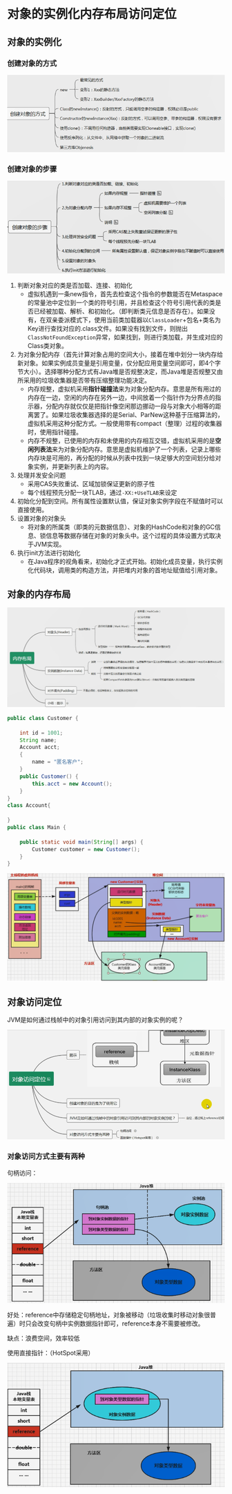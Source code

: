# 对象的实例化内存布局访问定位

## 对象的实例化

### 创建对象的方式

![创建对象的方式](https://github.com/jackhusky/jvm/blob/main/docs/images/创建对象的方式.png)

###  创建对象的步骤

![创建对象的步骤](https://github.com/jackhusky/jvm/blob/main/docs/images/创建对象的步骤.png)

1. 判断对象对应的类是否加载、连接、初始化
   - 虚拟机遇到一条new指令，首先去检查这个指令的参数能否在Metaspace的常量池中定位到一个类的符号引用，并且检查这个符号引用代表的类是否已经被加载、解析、和初始化。（即判断类元信息是否存在）。如果没有，在双亲委派模式下，使用当前类加载器以`ClassLoader`+包名+类名为Key进行查找对应的.class文件。如果没有找到文件，则抛出`ClassNotFoundException`异常，如果找到，则进行类加载，并生成对应的Class类对象。
2. 为对象分配内存（首先计算对象占用的空间大小，接着在堆中划分一块内存给新对象。如果实例成员变量是引用变量，仅分配应用变量空间即可，即4个字节大小）。选择哪种分配方式有Java堆是否规整决定，而Java堆是否规整又由所采用的垃圾收集器是否带有压缩整理功能决定。
   - 内存规整，虚拟机采用**指针碰撞法**来为对象分配内存。意思是所有用过的内存在一边，空闲的内存在另外一边，中间放着一个指针作为分界点的指示器，分配内存就仅仅是把指针像空闲那边挪动一段与对象大小相等的距离罢了。如果垃圾收集器选择的是Serial、ParNew这种基于压缩算法的，虚拟机采用这种分配方式。一般使用带有compact（整理）过程的收集器时，使用指针碰撞。
   - 内存不规整，已使用的内存和未使用的内存相互交错，虚拟机采用的是**空闲列表法**来为对象分配内存。意思是虚拟机维护了一个列表，记录上哪些内存块是可用的，再分配的时候从列表中找到一块足够大的空间划分给对象实例，并更新列表上的内容。
3. 处理并发安全问题
   - 采用CAS失败重试、区域加锁保证更新的原子性
   - 每个线程预先分配一块TLAB，通过`-XX:+UseTLAB`来设定
4. 初始化分配到空间。所有属性设置默认值，保证对象实例字段在不赋值时可以直接使用。
5. 设置对象的对象头
   - 将对象的所属类（即类的元数据信息）、对象的HashCode和对象的GC信息、锁信息等数据存储在对象的对象头中。这个过程的具体设置方式取决于JVM实现。
6. 执行init方法进行初始化
   - 在Java程序的视角看来，初始化才正式开始。初始化成员变量，执行实例化代码块，调用类的构造方法，并把堆内对象的首地址赋值给引用对象。

## 对象的内存布局

![内存布局思维导图](https://github.com/jackhusky/jvm/blob/main/docs/images/内存布局思维导图.png)

```java
public class Customer {

    int id = 1001;
    String name;
    Account acct;
    {
        name = "匿名客户";
    }
    public Customer() {
        this.acct = new Account();
    }
}
class Account{

}
public class Main {

    public static void main(String[] args) {
        Customer customer = new Customer();
    }
}
```

![对象的内存布局](https://github.com/jackhusky/jvm/blob/main/docs/images/对象的内存布局.png)

## 对象访问定位

JVM是如何通过栈帧中的对象引用访问到其内部的对象实例的呢？ 

![对象访问定位思维导图](https://github.com/jackhusky/jvm/blob/main/docs/images/对象访问定位思维导图.png)

### 对象访问方式主要有两种

句柄访问：

![句柄访问](https://github.com/jackhusky/jvm/blob/main/docs/images/句柄访问.png)

好处：reference中存储稳定句柄地址，对象被移动（垃圾收集时移动对象很普遍）时只会改变句柄中实例数据指针即可，reference本身不需要被修改。

缺点：浪费空间，效率较低

使用直接指针：（HotSpot采用）

![使用直接指针](https://github.com/jackhusky/jvm/blob/main/docs/images/使用直接指针.png)

